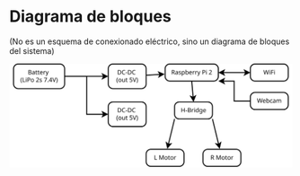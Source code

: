 # Diagrama de bloques
(No es un esquema de conexionado eléctrico, sino un diagrama de bloques del sistema)

![Block diagram](/assets/rdAmbassador-block-diagram.svg)

